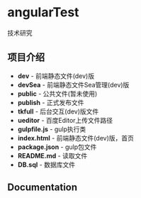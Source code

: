 # angularTest
技术研究

## 项目介绍

- **dev** - 前端静态文件(dev)版
- **devSea** - 前端静态文件Sea管理(dev)版
- **public** - 公共文件(暂未使用)
- **publish** - 正式发布文件
- **tkfull** - 后台交互(dev)版文件
- **ueditor** - 百度Editor上传文件路径
- **gulpfile.js** - gulp执行类
- **index.html** - 前端静态文件(dev)版，首页
- **package.json** - gulp包文件
- **README.md** - 读取文件
- **DB.sql** - 数据库文件

## Documentation
